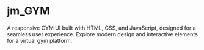 # jm_GYM
A responsive GYM UI built with HTML, CSS, and JavaScript, designed for a seamless user experience. Explore modern design and interactive elements for a virtual gym platform.
